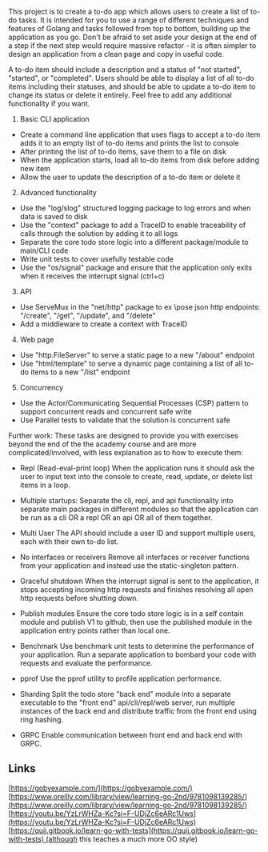 This project is to create a to-do app which allows users to create a list of to-do tasks. It is intended for you to use a range of different techniques and features of Golang and tasks followed from top to bottom, building up the application as you go. Don't be afraid to set aside your design at the end of a step if the next step would require massive refactor - it is often simpler to design an application from a clean page and copy in useful code.

A to-do item should include a description and a status of "not started", "started", or "completed". Users should be able to display a list of all to-do items including their statuses, and should be able to update a to-do item to change its status or delete it entirely. Feel free to add any additional functionality if you want.


1) Basic CLI application
- Create a command line application that uses flags to accept a to-do item adds it to an empty list of to-do items and prints the list to console
- After printing the list of to-do items, save them to a file on disk
- When the application starts, load all to-do items from disk before adding new item
- Allow the user to update the description of a to-do item or delete it
2) Advanced functionality
- Use the "log/slog" structured logging package to log errors and when data is saved to disk
- Use the "context" package to add a TraceID to enable traceability of calls through the solution by adding it to all logs
- Separate the core todo store logic into a different package/module to main/CLI code
- Write unit tests to cover usefully testable code
- Use the "os/signal" package and ensure that the application only exits when it receives the interrupt signal (ctrl+c)
3) API
- Use ServeMux in the "net/http" package to ex
\pose json http endpoints: "/create", "/get", "/update", and "/delete"
- Add a middleware to create a context with TraceID
4) Web page
- Use "http.FileServer" to serve a static page to a new "/about" endpoint
- Use "html/template" to serve a dynamic page containing a list of all to-do items to a new "/list" endpoint
5) Concurrency
- Use the Actor/Communicating Sequential Processes (CSP) pattern to support concurrent reads and concurrent safe write
- Use Parallel tests to validate that the solution is concurrent safe

Further work:
These tasks are designed to provide you with exercises beyond the end of the the academy course and are more complicated/involved, with less explanation as to how to execute them:

- Repl (Read-eval-print loop)
When the application runs it should ask the user to input text into the console to create, read, update, or delete list items in a loop.

- Multiple startups:
Separate the cli, repl, and api functionality into separate main packages in different modules so that the application can be run as a cli OR a repl OR an api OR all of them together.

- Multi User
The API should include a user ID and support multiple users, each with their own to-do list.

- No interfaces or receivers
Remove all interfaces or receiver functions from your application and instead use the static-singleton pattern.

- Graceful shutdown
When the interrupt signal is sent to the application, it stops accepting incoming http requests and finishes resolving all open http requests before shutting down.

- Publish modules
Ensure the core todo store logic is in a self contain module and publish V1 to github, then use the published module in the application entry points rather than local one.

- Benchmark
Use benchmark unit tests to determine the performance of your application. Run a separate application to bombard your code with requests and evaluate the performance.

- pprof
Use the pprof utility to profile application performance.

- Sharding
Split the todo store "back end" module into a separate executable to the "front end" api/cli/repl/web server, run multiple instances of the back end and distribute traffic from the front end using ring hashing.

- GRPC
Enable communication between front end and back end with GRPC.

## Links
[https://gobyexample.com/](https://gobyexample.com/)  
[https://www.oreilly.com/library/view/learning-go-2nd/9781098139285/](https://www.oreilly.com/library/view/learning-go-2nd/9781098139285/)  
[https://youtu.be/YzLrWHZa-Kc?si=F-UDjZc6eARc1Uws](https://youtu.be/YzLrWHZa-Kc?si=F-UDjZc6eARc1Uws)  
[https://quii.gitbook.io/learn-go-with-tests](https://quii.gitbook.io/learn-go-with-tests) (although this teaches a much more OO style)
